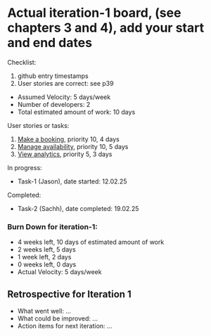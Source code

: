 # Actual iteration-1 board, (see chapters 3 and 4), add your start and end dates 

Checklist: 
1. github entry timestamps
2. User stories are correct: see p39

* Assumed Velocity: 5 days/week
* Number of developers: 2
* Total estimated amount of work: 10 days

User stories or tasks:
1. [Make a booking](./user_stories/making_a_booking.md), priority 10, 4 days
2. [Manage availability](./user_stories/manage_availability.md), priority 10, 5 days
3. [View analytics](./user_stories/view_analytics.md), priority 5, 3 days

In progress:
* Task-1 (Jason), date started: 12.02.25

Completed:
* Task-2 (Sachh), date completed: 19.02.25

### Burn Down for iteration-1:
* 4 weeks left, 10 days of estimated amount of work
* 2 weeks left, 5 days
* 1 week left, 2 days
* 0 weeks left, 0 days
* Actual Velocity: 5 days/week

## Retrospective for Iteration 1
- What went well: ...
- What could be improved: ...
- Action items for next iteration: ...